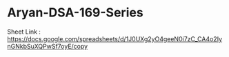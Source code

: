 # Aryan-DSA-169-Series

Sheet Link : https://docs.google.com/spreadsheets/d/1J0UXg2yO4geeN0i7zC_CA4o2IynGNkbSuXQPwSf7oyE/copy
